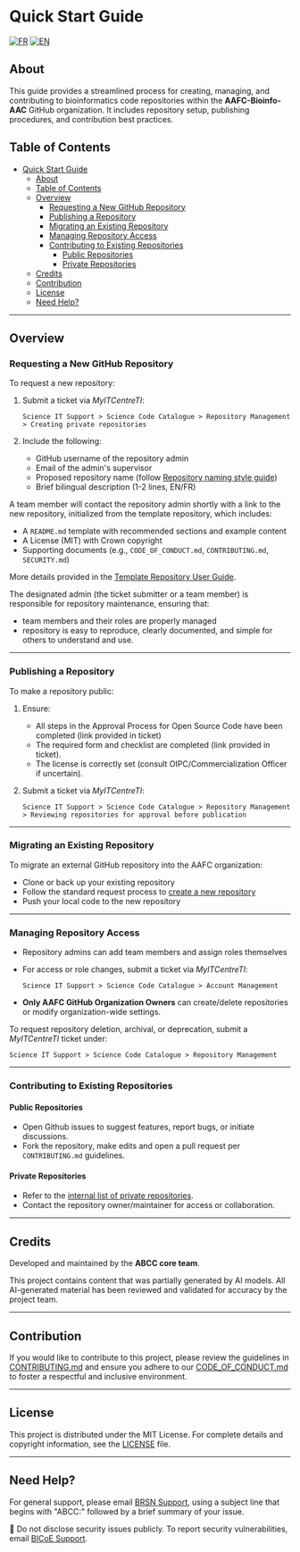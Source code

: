 # Quick Start Guide

[![FR](https://img.shields.io/badge/lang-FR-yellow.svg)](README_FR.md)
[![EN](https://img.shields.io/badge/lang-EN-blue.svg)](https://github.com/AAFC-Bioinfo-AAC/quick-start-guide)

## About

This guide provides a streamlined process for creating, managing, and contributing to bioinformatics code repositories within the **AAFC-Bioinfo-AAC** GitHub organization. It includes repository setup, publishing procedures, and contribution best practices.

## Table of Contents

- [Quick Start Guide](#quick-start-guide)
  - [About](#about)
  - [Table of Contents](#table-of-contents)
  - [Overview](#overview)
    - [Requesting a New GitHub Repository](#requesting-a-new-github-repository)
    - [Publishing a Repository](#publishing-a-repository)
    - [Migrating an Existing Repository](#migrating-an-existing-repository)
    - [Managing Repository Access](#managing-repository-access)
    - [Contributing to Existing Repositories](#contributing-to-existing-repositories)
      - [Public Repositories](#public-repositories)
      - [Private Repositories](#private-repositories)
  - [Credits](#credits)
  - [Contribution](#contribution)
  - [License](#license)
  - [Need Help?](#need-help)

---

## Overview

### Requesting a New GitHub Repository

To request a new repository:

1. Submit a ticket via *MyITCentreTI*:

   ```
   Science IT Support > Science Code Catalogue > Repository Management > Creating private repositories
   ```

2. Include the following:
   - GitHub username of the repository admin
   - Email of the admin's supervisor
   - Proposed repository name (follow [Repository naming style guide](/docs/repo-naming-style-guide.md/))
   - Brief bilingual description (1-2 lines, EN/FR)

A team member will contact the repository admin shortly with a link to the new repository, initialized from the template repository, which includes:
   - A `README.md` template with recommended sections and example content
   - A License (MIT) with Crown copyright
   - Supporting documents (e.g., `CODE_OF_CONDUCT.md`, `CONTRIBUTING.md`, `SECURITY.md`)

More details provided in the [Template Repository User Guide](docs/template-repo-user-guide.md).

The designated admin (the ticket submitter or a team member) is responsible for repository maintenance, ensuring that:
- team members and their roles are properly managed
- repository is easy to reproduce, clearly documented, and simple for others to understand and use.
  
---

### Publishing a Repository

To make a repository public:

1. Ensure:
   - All steps in the Approval Process for Open Source Code have been completed (link provided in ticket)
   - The required form and checklist are completed (link provided in ticket).
   - The license is correctly set (consult OIPC/Commercialization Officer if uncertain).

2. Submit a ticket via *MyITCentreTI*:

   ```
   Science IT Support > Science Code Catalogue > Repository Management > Reviewing repositories for approval before publication
   ```
---

### Migrating an Existing Repository

To migrate an external GitHub repository into the AAFC organization:

- Clone or back up your existing repository
- Follow the standard request process to [create a new repository](#requesting-a-new-github-repository)
- Push your local code to the new repository

---

### Managing Repository Access

- Repository admins can add team members and assign roles themselves
- For access or role changes, submit a ticket via *MyITCentreTI*:

   ```
   Science IT Support > Science Code Catalogue > Account Management
   ```

- **Only AAFC GitHub Organization Owners** can create/delete repositories or modify organization-wide settings.

To request repository deletion, archival, or deprecation, submit a *MyITCentreTI* ticket under:

   ```
   Science IT Support > Science Code Catalogue > Repository Management
   ```

---

### Contributing to Existing Repositories

#### Public Repositories

- Open Github issues to suggest features, report bugs, or initiate discussions.
- Fork the repository, make edits and open a pull request per `CONTRIBUTING.md` guidelines.

#### Private Repositories

- Refer to the [internal list of private repositories](https://001gc.sharepoint.com/:u:/r/sites/42732/SitePages/abcc-private-repos.aspx?csf=1&web=1&e=jXxrXb).
- Contact the repository owner/maintainer for access or collaboration.

---

## Credits

Developed and maintained by the **ABCC core team**. 

This project contains content that was partially generated by AI models. All AI-generated material has been reviewed and validated for accuracy by the project team.

---

## Contribution

If you would like to contribute to this project, please review the guidelines in [CONTRIBUTING.md](CONTRIBUTING.md) and ensure you adhere to our [CODE_OF_CONDUCT.md](CODE_OF_CONDUCT.md) to foster a respectful and inclusive environment.

---

## License

This project is distributed under the MIT License. For complete details and copyright information, see the [LICENSE](LICENSE) file.


---

## Need Help?

For general support, please email [BRSN Support](mailto:aafc.bioinfosupport.aac@agr.gc.ca), using a subject line that begins with "ABCC:" followed by a brief summary of your issue.

🚫 Do not disclose security issues publicly. To report security vulnerabilities, email [BICoE Support](mailto:aafc.bice-ceib.aac@agr.gc.ca). 
